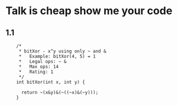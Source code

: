 # Talk is cheap show me your code
## 1.1
        /* 
         * bitXor - x^y using only ~ and & 
         *   Example: bitXor(4, 5) = 1
         *   Legal ops: ~ &
         *   Max ops: 14
         *   Rating: 1
         */
        int bitXor(int x, int y) {

          return ~(x&y)&(~((~x)&(~y)));
        }
